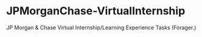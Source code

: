 # JPMorganChase-VirtualInternship

JP Morgan & Chase Virtual Internship/Learning Experience Tasks (Forager.)
